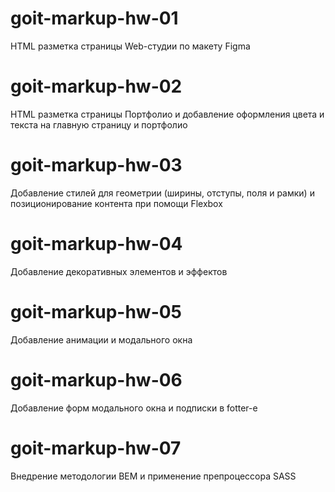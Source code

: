 # goit-markup-hw-01
HTML разметка страницы Web-студии по макету Figma

# goit-markup-hw-02
HTML разметка страницы Портфолио и добавление оформления цвета и текста на главную страницу и портфолио

# goit-markup-hw-03
Добавление стилей для геометрии (ширины, отступы, поля и рамки) и позиционирование контента при помощи Flexbox

# goit-markup-hw-04
Добавление декоративных элементов и эффектов

# goit-markup-hw-05
Добавление анимации и модального окна

# goit-markup-hw-06
Добавление форм модального окна и подписки в fotter-е

# goit-markup-hw-07
Внедрение методологии BEM и применение препроцессора SASS
